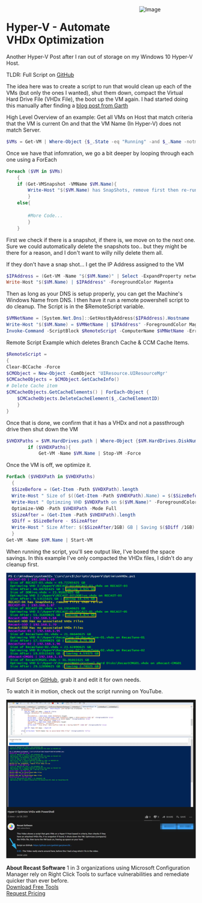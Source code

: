 <img style="float: right;" src="https://www.recastsoftware.com/wp-content/uploads/2021/10/Recast-Logo-Dark_Horizontal.svg"  alt="Image" height="43" width="150">

# Hyper-V - Automate VHDx Optimization

Another Hyper-V Post after I ran out of storage on my Windows 10 Hyper-V Host.

TLDR: Full Script on [GitHub](https://github.com/gwblok/garytown/blob/master/HyperV/HyperVOptimizeVHDxFiles.ps1)

The idea here was to create a script to run that would clean up each of the VMs (but only the ones I wanted), shut them down, compact the Virtual Hard Drive File (VHDx File), the boot up the VM again.  I had started doing this manually after finding a [blog post from Garth](https://askgarth.com/blog/how-to-compact-and-shrink-the-size-of-a-vhd-file/)

High Level Overview of an example:
Get all VMs on Host that match criteria that the VM is current On and that the VM Name (In Hyper-V) does not match Server.

```PowerShell
$VMs = Get-VM | Where-Object {$_.State -eq "Running" -and $_.Name -notmatch "Server"}
```

Once we have that infomration, we go a bit deeper by looping through each one using a ForEach

```PowerShell
Foreach ($VM in $VMs)
    {
    if (Get-VMSnapshot -VMName $VM.Name){
        Write-Host "$($VM.Name) has SnapShots, remove first then re-run" -ForegroundColor Yellow
        }
    else{

        #More Code...
        }
    }
```

First we check if there is a snapshot, if there is, we move on to the next one.  Sure we could automatically delete the snapshots too.. but they might be there for a reason, and I don't want to willy nilly delete them all.

If they don't have a snap shot... I get the IP Address assigned to the VM

```PowerShell
$IPAddress = (Get-VM -Name "$($VM.Name)" | Select -ExpandProperty networkadapters).IPAddresses | Select-Object -First 1
Write-Host "$($VM.Name) | $IPAddress" -ForegroundColor Magenta
```

Then as long as your DNS is setup properly, you can get the Machine's Windows Name from DNS.  I then have it run a remote powershell script to do cleanup.  The Script is in the $RemoteScript variable.

```PowerShell
$VMNetName = [System.Net.Dns]::GetHostByAddress($IPAddress).Hostname
Write-Host "$($VM.Name) = $VMNetName | $IPAddress" -ForegroundColor Magenta
Invoke-Command -ScriptBlock $RemoteScript -ComputerName $VMNetName -ErrorAction Stop
```

Remote Script Example which deletes Branch Cache & CCM Cache Items.

```PowerShell
$RemoteScript = 
{  
Clear-BCCache -Force
$CMObject = New-Object -ComObject 'UIResource.UIResourceMgr' 
$CMCacheObjects = $CMObject.GetCacheInfo() 
# Delete Cache item 
$CMCacheObjects.GetCacheElements() | ForEach-Object { 
    $CMCacheObjects.DeleteCacheElement($_.CacheElementID)
    }
}
```

Once that is done, we confirm that it has a VHDx and not a passthrough drive then shut down the VM

``` PowerShell
$VHDXPaths = $VM.HardDrives.path | Where-Object {$VM.HardDrives.DiskNumber -eq $null}
        if ($VHDXPaths){
            Get-VM -Name $VM.Name | Stop-VM -Force
```

Once the VM is off, we optimize it.

```PowerShell
ForEach ($VHDXPath in $VHDXPaths)
  {
  $SizeBefore = (Get-Item -Path $VHDXPath).length
  Write-Host " Size of $((Get-Item -Path $VHDXPath).Name) = $($SizeBefore/1GB) GB" -ForegroundColor Green
  Write-Host " Optimzing VHD $VHDXPath on $($VM.Name)" -ForegroundColor Green
  Optimize-VHD -Path $VHDXPath -Mode Full
  $SizeAfter = (Get-Item -Path $VHDXPath).length
  $Diff = $SizeBefore - $SizeAfter
  Write-Host " Size After: $($SizeAfter/1GB) GB | Saving $($Diff /1GB) GB" -ForegroundColor Green
  }
Get-VM -Name $VM.Name | Start-VM
```

When running the script, you'll see output like, I've boxed the space savings.  In this example I've only compacted the VHDx files, I didn't do any cleanup first.

[![HyperV Optimize 01](media/HyperVOptimize02.png)](media/HyperVOptimize02.png)

Full Script on [GitHub](https://github.com/gwblok/garytown/blob/master/HyperV/HyperVOptimizeVHDxFiles.ps1), grab it and edit it for own needs.

To watch it in motion, check out the script running on YouTube.

[![HyperV Optimize 01](media/HyperVOptimize01.png)](https://www.youtube.com/watch?v=XNrcSqan_bg)

**About Recast Software**
1 in 3 organizations using Microsoft Configuration Manager rely on Right Click Tools to surface vulnerabilities and remediate quicker than ever before.  
[Download Free Tools](https://www.recastsoftware.com/?utm_source=cmdocs&utm_medium=referral&utm_campaign=cmdocs#formarea)  
[Request Pricing](https://www.recastsoftware.com/pricing?utm_source=cmdocs&utm_medium=referral&utm_campaign=cmdocs)
